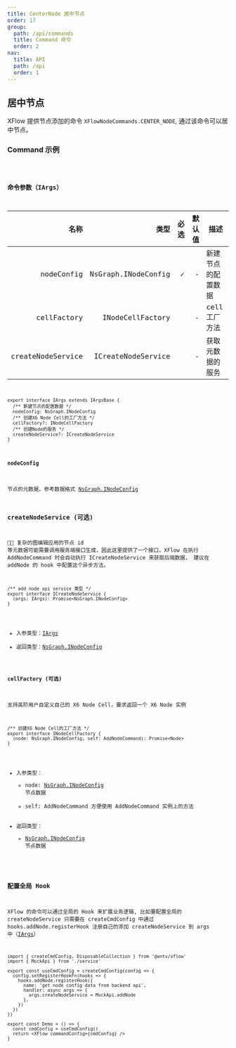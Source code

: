 ```yaml
---
title: CenterNode 居中节点
order: 17
group:
  path: /api/commands
  title: Command 命令
  order: 2
nav:
  title: API
  path: /api
  order: 1
---
```


## 居中节点

XFlow 提供节点添加的命令 `XFlowNodeCommands.CENTER_NODE`, 通过该命令可以居中节点。

### Command 示例

<code src="./demos/index.tsx" classname="cmd-demo" />

### 命令参数（IArgs）

|              名称 |                类型 | 必选 | 默认值 | 描述               |
| ----------------: | ------------------: | ---: | -----: | ------------------ |
|        nodeConfig | NsGraph.INodeConfig |    ✓ |      - | 新建节点的配置数据 |
|       cellFactory |    INodeCellFactory |      |      - | cell 工厂方法      |
| createNodeService |  ICreateNodeService |      |      - | 获取元数据的服务   |

```tsx | pure
export interface IArgs extends IArgsBase {
  /** 新建节点的配置数据 */
  nodeConfig: NsGraph.INodeConfig
  /** 创建X6 Node Cell的工厂方法 */
  cellFactory?: INodeCellFactory
  /** 创建Node的服务 */
  createNodeService?: ICreateNodeService
}
```

#### nodeConfig

节点的元数据，参考数据格式 [NsGraph.INodeConfig](/docs/api/interface#inodeconfig)

### createNodeService (可选)

 复杂的图编辑应用的节点 id 等元数据可能需要调用服务端接口生成，因此这里提供了一个接口，XFlow 在执行 AddNodeCommand 时会自动执行 ICreateNodeService 来获取后端数据，
建议在 addNode 的 hook 中配置这个异步方法。

```tsx | pure
/** add node api service 类型 */
export interface ICreateNodeService {
  (args: IArgs): Promise<NsGraph.INodeConfig>
}
```

- 入参类型：[IArgs](#命令参数iargs)
- 返回类型：[NsGraph.INodeConfig](/docs/api/interface#inodeconfig)

#### cellFactory (可选)

支持高阶用户自定义自己的 X6 Node Cell，要求返回一个 X6 Node 实例

```tsx | pure
/** 创建X6 Node Cell的工厂方法 */
export interface INodeCellFactory {
  (node: NsGraph.INodeConfig, self: AddNodeCommand): Promise<Node>
}
```

- 入参类型：
  - node: [NsGraph.INodeConfig](/docs/api/interface#inodeconfig) 节点数据
  - self: AddNodeCommand 方便使用 AddNodeCommand 实例上的方法
- 返回类型：
  - [NsGraph.INodeConfig](/docs/api/interface#inodeconfig) 节点数据

### 配置全局 Hook

XFlow 的命令可以通过全局的 Hook 来扩展业务逻辑, 比如要配置全局的 createNodeService 只需要在 createCmdConfig 中通过 hooks.addNode.registerHook 注册自己的添加 createNodeService 到 args 中（[IArgs](#命令参数iargs)）

```tsx | pure
import { createCmdConfig, DisposableCollection } from '@antv/xflow'
import { MockApi } from './service'

export const useCmdConfig = createCmdConfig(config => {
  config.setRegisterHookFn(hooks => {
    hooks.addNode.registerHook({
      name: 'get node config data from backend api',
      handler: async args => {
        args.createNodeService = MockApi.addNode
      },
    })
  })
})

export const Demo = () => {
  const cmdConfig = useCmdConfig()
  return <XFlow commandConfig={cmdConfig} />
}
```
